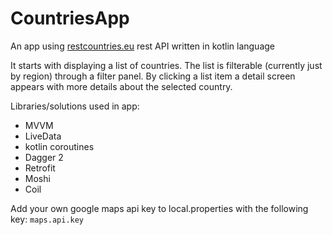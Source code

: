 # CountriesApp
An app using [restcountries.eu](http://restcountries.eu/) rest API written in kotlin language

It starts with displaying a list of countries. The list is filterable (currently just by region) through a filter panel. By clicking a list item a detail screen appears with more details about the selected country. 

Libraries/solutions used in app:

- MVVM
- LiveData
- kotlin coroutines
- Dagger 2
- Retrofit
- Moshi
- Coil

Add your own google maps api key to local.properties with the following key:
`maps.api.key`
